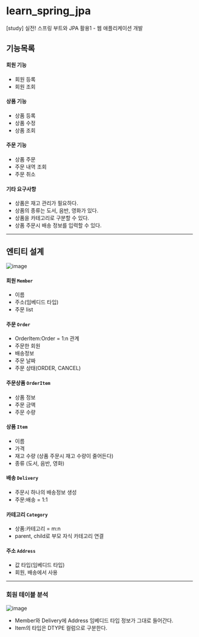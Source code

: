 # learn_spring_jpa
[study] 실전! 스프링 부트와 JPA 활용1 - 웹 애플리케이션 개발

## 기능목록
#### 회원 기능
- 회원 등록
- 회원 조회
#### 상품 기능
- 상품 등록
- 상품 수정
- 상품 조회
#### 주문 기능
- 상품 주문
- 주문 내역 조회
- 주문 취소
#### 기타 요구사항
- 상품은 재고 관리가 필요하다.
- 상품의 종류는 도서, 음반, 영화가 있다.
- 상품을 카테고리로 구분할 수 있다.
- 상품 주문시 배송 정보를 입력할 수 있다.

---

## 엔티티 설계
![image](https://github.com/duyankim/learn_spring_jpa/assets/46421950/0e40c727-d45c-45d9-8355-9ddf32e12521)

#### 회원 `Member`
- 이름
- 주소(임베디드 타입)
- 주문 list

#### 주문 `Order`
- OrderItem:Order = 1:n 관계
- 주문한 회원
- 배송정보
- 주문 날짜
- 주문 상태(ORDER, CANCEL)

#### 주문상품 `OrderItem`
- 상품 정보
- 주문 금액
- 주문 수량

#### 상품 `Item`
- 이름
- 가격
- 재고 수량 (상품 주문시 재고 수량이 줄어든다)
- 종류 (도서, 음반, 영화)

#### 배송 `Delivery`
- 주문시 하나의 배송정보 생성
- 주문:배송 = 1:1

#### 카테고리 `Category`
- 상품:카테고리 = m:n
- parent, child로 부모 자식 카테고리 연결

#### 주소 `Address`
- 값 타입(임베디드 타입)
- 회원, 배송에서 사용

---
### 회원 테이블 분석
![image](https://github.com/duyankim/learn_spring_jpa/assets/46421950/9f73ad9d-23ae-425f-8021-f2fb196a51fd)

- Member와 Delivery에 Address 임베디드 타입 정보가 그대로 들어간다.
- Item의 타입은 DTYPE 컬럼으로 구분한다.
